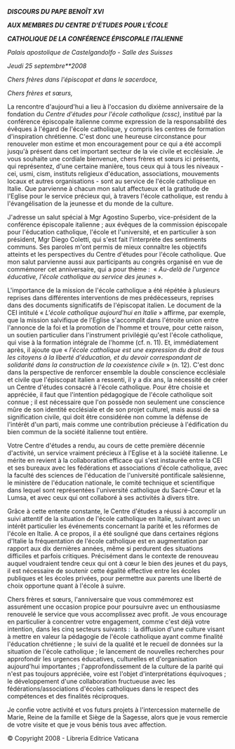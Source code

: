 ***DISCOURS DU PAPE BENOÎT XVI***

***AUX MEMBRES DU CENTRE D'ÉTUDES POUR L'ÉCOLE***

***CATHOLIQUE DE LA CONFÉRENCE ÉPISCOPALE ITALIENNE***

*Palais apostolique de Castelgandolfo - Salle des Suisses*

*Jeudi 25 septembre**2008*

*Chers frères dans l'épiscopat et dans le sacerdoce,*

*Chers frères et sœurs,*

La rencontre d'aujourd'hui a lieu à l'occasion du dixième anniversaire de la fondation du *Centre d'études pour l'école catholique (cssc)*, institué par la conférence épiscopale italienne comme expression de la responsabilité des évêques à l'égard de l'école catholique, y compris les centres de formation d'inspiration chrétienne. C'est donc une heureuse circonstance pour renouveler mon estime et mon encouragement pour ce qui a été accompli jusqu'à présent dans cet important secteur de la vie civile et ecclésiale. Je vous souhaite une cordiale bienvenue, chers frères et sœurs ici présents, qui représentez, d'une certaine manière, tous ceux qui à tous les niveaux - cei, usmi, cism, instituts religieux d'éducation, associations, mouvements locaux et autres organisations - sont au service de l'école catholique en Italie. Que parvienne à chacun mon salut affectueux et la gratitude de l'Eglise pour le service précieux qui, à travers l'école catholique, est rendu à l'évangélisation de la jeunesse et du monde de la culture.

J'adresse un salut spécial à Mgr Agostino Superbo, vice-président de la conférence épiscopale italienne ; aux évêques de la commission épiscopale pour l'éducation catholique, l'école et l'université, et en particulier à son président, Mgr Diego Coletti, qui s'est fait l'interprète des sentiments communs. Ses paroles m'ont permis de mieux connaître les objectifs atteints et les perspectives du Centre d'études pour l'école catholique. Que mon salut parvienne aussi aux participants au congrès organisé en vue de commémorer cet anniversaire, qui a pour thème :  « *Au-delà de l'urgence éducative, l'école catholique au service des jeunes* ».

L'importance de la mission de l'école catholique a été répétée à plusieurs reprises dans différentes interventions de mes prédécesseurs, reprises dans des documents significatifs de l'épiscopat italien. Le document de la CEI intitulé « *L'école catholique aujourd'hui en Italie* » affirme, par exemple, que la mission salvifique de l'Eglise s'accomplit dans l'étroite union entre l'annonce de la foi et la promotion de l'homme et trouve, pour cette raison, un soutien particulier dans l'instrument privilégié qu'est l'école catholique, qui vise à la formation intégrale de l'homme (cf. n. 11). Et, immédiatement après, il ajoute que « *l'école catholique est une expression du droit de tous les citoyens à la liberté d'éducation, et du devoir correspondant de solidarité dans la construction de la coexistence civile* » (n. 12). C'est donc dans la perspective de renforcer ensemble la double conscience ecclésiale et civile que l'épiscopat italien a ressenti, il y a dix ans, la nécessité de créer un Centre d'études consacré à l'école catholique. Pour être choisie et appréciée, il faut que l'intention pédagogique de l'école catholique soit connue ; il est nécessaire que l'on possède non seulement une conscience mûre de son identité ecclésiale et de son projet culturel, mais aussi de sa signification civile, qui doit être considérée non comme la défense de l'intérêt d'un parti, mais comme une contribution précieuse à l'édification du bien commun de la société italienne tout entière.

Votre Centre d'études a rendu, au cours de cette première décennie d'activité, un service vraiment précieux à l'Eglise et à la société italienne. Le mérite en revient à la collaboration efficace qui s'est instaurée entre la CEI et ses bureaux avec les fédérations et associations d'école catholique, avec la faculté des sciences de l'éducation de l'université pontificale salésienne, le ministère de l'éducation nationale, le comité technique et scientifique dans lequel sont représentées l'université catholique du Sacré-Cœur et la Lumsa, et avec ceux qui ont collaboré à ses activités à divers titre.

Grâce à cette entente constante, le Centre d'études a réussi à accomplir un suivi attentif de la situation de l'école catholique en Italie, suivant avec un intérêt particulier les événements concernant la parité et les réformes de l'école en Italie. A ce propos, il a été souligné que dans certaines régions d'Italie la fréquentation de l'école catholique est en augmentation par rapport aux dix dernières années, même si perdurent des situations difficiles et parfois critiques. Précisément dans le contexte de renouveau auquel voudraient tendre ceux qui ont à cœur le bien des jeunes et du pays, il est nécessaire de soutenir cette égalité effective entre les écoles publiques et les écoles privées, pour permettre aux parents une liberté de choix opportune quant à l'école à suivre.

Chers frères et sœurs, l'anniversaire que vous commémorez est assurément une occasion propice pour poursuivre avec un enthousiasme renouvelé le service que vous accomplissez avec profit. Je vous encourage en particulier à concentrer votre engagement, comme c'est déjà votre intention, dans les cinq secteurs suivants :  la diffusion d'une culture visant à mettre en valeur la pédagogie de l'école catholique ayant comme finalité l'éducation chrétienne ; le suivi de la qualité et le recueil de données sur la situation de l'école catholique ; le lancement de nouvelles recherches pour approfondir les urgences éducatives, culturelles et d'organisation aujourd'hui importantes ; l'approfondissement de la culture de la parité qui n'est pas toujours appréciée, voire est l'objet d'interprétations équivoques ; le développement d'une collaboration fructueuse avec les fédérations/associations d'écoles catholiques dans le respect des compétences et des finalités réciproques.

Je confie votre activité et vos futurs projets à l'intercession maternelle de Marie, Reine de la famille et Siège de la Sagesse, alors que je vous remercie de votre visite et que je vous bénis tous avec affection.

© Copyright 2008 - Libreria Editrice Vaticana